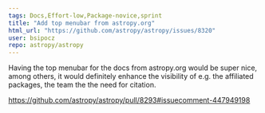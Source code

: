 ```yaml
---
tags: Docs,Effort-low,Package-novice,sprint
title: "Add top menubar from astropy.org"
html_url: "https://github.com/astropy/astropy/issues/8320"
user: bsipocz
repo: astropy/astropy
---
```


Having the top menubar for the docs from astropy.org would be super nice, among others, it would definitely enhance the visibility of e.g. the affiliated packages, the team the the need for citation.

 https://github.com/astropy/astropy/pull/8293#issuecomment-447949198